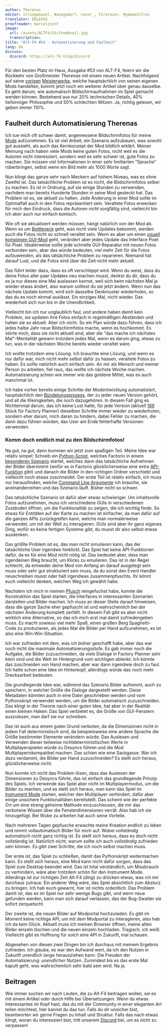 ```yaml
---
author: Therenas
editor: stringweasel, Nanogamer7, Conor_, Firerazer, MyNameIsTrez
translator: EDLEXUS
proofreader: marceljoint
image:
  url: /assets/ALTF4/53/thumbnail.jpg
  transcription:
title: "Alt-F4 #53 - Automatisierung und Faulheit"
lang: de
discuss:
  discord: https://alt-f4.blog/discord
---
```


Für den besten Platz im Haus, Ausgabe #53 von ALT-F4, feiern wir die Rückkehr von Großmeister *Therenas* mit einem neuen Artikel. Nachfolgend auf seine [vorigen](https://alt-f4.blog/de/ALTF4-1/) [Meisterwerke](https://alt-f4.blog/de/ALTF4-17/), welche hauptsächlich von seinen eigenen Mods handelten, kommt jetzt noch ein weiterer Artikel über genau dasselbe. Es geht darum, wie automatisch Bildschirmaufnahmen im Spiel gemacht werden können. Bestehend aus nur 20% technischen Details, 40% tiefsinniger Philosophie und 50% schlechten Witzen. Ja, richtig gelesen, wir geben immer 110%.

## Faulheit durch Automatisierung <author>Therenas</author>

Ich tue mich oft schwer damit, angemessene Bildschirmfotos für meine [Mods](https://mods.factorio.com/user/Therenas) aufzunehmen. Es ist viel Arbeit, ein Szenario aufzubauen, was sowohl gut aussieht, als auch das Kernkonzept der Mod bildlich erklärt. Meiner Meinung nach haben viele Mods keine guten Fotos, nicht weil es die Autoren nicht interessiert, sondern weil es sehr schwer ist, gute Fotos zu machen. Sie müssen viel Informationen in einer sehr limitierten "Sprache" rüberbringen, selbst wenn ein Bild mehr als 1000 Worte sagt.

Nun klingt das ganze sehr nach Meckern auf hohem Niveau, was es ohne Zweifel ist. Das tatsächliche Problem ist es nicht, die Bildschirmfotos selber zu machen. Es ist in Ordnung, auf sie einige Stunden zu verwenden, nachdem man bereits Hunderte Stunden in seine Mod gesteckt hat. Das Problem ist es, sie aktuell zu halten. Jede Änderung in einer Mod sollte im Optimalfall auch in den Fotos repräsentiert sein. Veraltete Fotos erwecken für mich den Eindruck, dass die Autoren nicht sorgfältig sind, vielleicht bin ich aber auch nur einfach komisch.

Wie oft sie aktualisiert werden müssen, hängt natürlich von der Mod ab. Wenn es um [Bottleneck](https://mods.factorio.com/mod/Bottleneck) geht, was nicht viele Updates bekommt, werden auch die Fotos nicht so schnell veraltet sein. Wenn es aber um einen [visuell komplexen GUI-Mod](https://mods.factorio.com/mod/factoryplanner) geht, verändert aber jedes Update das Interface Pixel für Pixel. Idealerweise sollte jede schnelle GUI-Reparatur mit neuen Fotos verbunden sein, aber das würde bedeuten, viel mehr Zeit für die Fotos aufzuwenden, als das tatsächliche Problem zu reparieren. Niemand hat darauf Lust, und die Fotos sind über die Zeit nicht mehr aktuell.

Das führt leider dazu, dass es oft verschleppt wird. Wenn du weist, dass du deine Fotos aller paar Updates neu machen musst, denkst du dir, dass du es ja nur dieses eine Mal auslassen kannst, weil sich beim nächsten Mal ja wieder etwas ändert, also warum solltest du sie jetzt ändern. Wenn nun das nächste Update kommt, wird sich dasselbe Denkmuster wiederholen, so das du es noch einmal auslässt. Ein einziges Mal, nicht wieder. Das wiederholt sich nun bis in die Unendlichkeit.

Vielleicht bin ich nur unglaublich faul, und andere haben damit kein Problem, sie updaten ihre Fotos einfach in regelmäßigen Abständen und halten sie so aktuell. Aber ich nicht. So ein Plan würde dazu führen, dass ich jedes halbe Jahr neue Bildschirmfotos mache, wenn es hochkommt. Es störte mich, dass sie nicht aktuell sind, aber die "das mache ich nächstes Mal"-Mentalität gewann trotzdem jedes Mal, wenn es darum ging, etwas zu tun, was in der nächsten Woche bereits wieder veraltet wäre.

Ich wollte trotzdem eine Lösung. Ich brauchte eine Lösung, und wenn es nur dafür war, mich nicht mehr selbst dafür zu hassen, veraltete Fotos zu haben. Es sollte natürlich auch einfach sein. An mir als Mensch und meiner Person zu arbeiten, fiel raus, das wollte ich nächste Woche machen. Automatisierung schien wie immer wie das goldene Mittel, was es auch manchmal ist.

Ich habe vorher bereits einige Schritte der Modentwicklung automatisiert, hauptsächlich den [Bündelungsprozess](https://github.com/ClaudeMetz/FactorioScripts/blob/5aab7569acdf86ff65167584638a3dd7323d2d0b/build_release.py), der zu jeder neuen Version gehört, und all die Kleinigkeiten, die noch dazugehören. In diesem Fall ging es Nichteinmal darum, das ich keine Lust hatte, für jede Version (aktuell [169](https://mods.factorio.com/mod/factoryplanner/downloads) Stück für Factory Planner) dieselben Schritte immer wieder zu wiederholen, sondern eher darum, mich daran zu hindern, dabei Fehler zu machen, die dann dazu führen würden, das User am Ende fehlerhafte Versionen verwenden.

### Komm doch endlich mal zu den Bildschirmfotos!

Na gut, na gut, dann kommen wir jetzt zum spaßigen Teil. Meine Idee war relativ simpel: Schreib ein [Python-Script](https://github.com/ClaudeMetz/FactorioScripts/blob/5aab7569acdf86ff65167584638a3dd7323d2d0b/take_screenshots.py), welches Factorio in einem [besonderen Szenario](https://github.com/ClaudeMetz/FactoryPlanner/tree/master/scenarios/screenshotter) startet, welches dann das tatsächliche Aufnehmen der Bilder übernimmt (wofür es in Factorio glücklicherweise eine extra [API-Funktion](https://lua-api.factorio.com/latest/LuaGameScript.html#LuaGameScript.take_screenshot) gibt) und danach die Bilder in den richtigen Ordner verschiebt und vielleicht noch etwas zuschneidet. Der erste Teil ist relativ einfach, ich muss nur herausfinden, welche [Command Line Argumente](https://wiki.factorio.com/Command_line_parameters) ich brauche, sie aneinanderreihen und das Szenario läuft. Bisher nicht so schwer.

Das tatsächliche Szenario ist dafür aber etwas schwieriger. Um inhaltsvolle Fotos aufzunehmen, muss ich verschiedene GUIs in verschiedenen Zuständen öffnen, um die Funktionalität zu zeigen, die ich wichtig finde. So etwas für Entitäten auf der Karte zu machen ist einfacher, da man dafür auf die ganzen APIs zurückgreifen kann, welche man normalerweise verwendet, um mit der Welt zu interagieren. GUIs sind aber ihr ganz eigenes Ding, wofür es keine fertigen Systeme gibt, du musst dir also selbst etwas ausdenken.

Das größte Problem ist es, das man nicht simulieren kann, das der tatsächliche User irgendwo hinklickt. Das Spiel hat keine API-Funktionen dafür, da es für eine Mod nicht nötig ist. Das bedeutet aber, dass man irgendeinen Weg braucht, um Klicks zu emulieren. Das ist in der Regel schlecht, da entweder deine Mod von Anfang an darauf ausgelegt sein muss oder sehr gut strukturiert sein muss, da du sonst den Event Handler neuschreiben musst oder halt irgendwas zusammenpfuschts. Ihr könnt euch vielleicht denken, welchen Weg ich gewählt habe.

Nachdem ich mich in meinen [Pfusch](https://github.com/ClaudeMetz/FactoryPlanner/blob/master/modfiles/data/handlers/screenshotter.lua) reingefuchst habe, konnte die Konstruktion das Spiel starten, die Interfaces in interessanten Szenarien darstellen und Bilder machen. Ich muss an dieser Stelle darauf hinweisen, dass die ganze Sache eher gepfuscht ist und wahrscheinlich bei der nächsten Änderung komplett zerfällt. In diesem Fall gibt es aber nicht wirklich eine Alternative, so das ich mich erst mal damit zufriedengeben muss. Es macht sowieso viel mehr Spaß, einen großen Berg Spaghetti-Code zu produzieren, als jedes Mal die Bilder per Hand aufzunehmen, es ist also eine Win-Win-Situation.

Ich war zufrieden mit dem, was ich bisher geschafft habe, aber das war noch nicht die maximale Automatisierungsstufe. Es gab immer noch die Aufgabe, die Bilder zuzuschneiden, da viele Dialoge in Factory Planner sehr klein sind und die Welt im Hintergrund vom wichtigen ablenkt. Ich könnte das zuschneiden von Hand machen, aber war dann irgendwie doch zu faul. Ich hatte schon eine Idee im Hinterkopf, allerdings würde das noch mehr Drecksarbeit bedeuten.

Die grundlegende Idee war, während das Szenario Bilder aufnimmt, auch zu speichern, in welcher Größe die Dialoge dargestellt werden. Diese Metadaten könnten auch in eine Datei geschrieben werden und vom Pythonskript verwendet werden, um die Bilder automatisch zuzuschneiden. Das klingt in der Theorie nach einer guten Idee, hat aber in der Realität einen kleinen Haken: Das Spiel verbietet es, die Größe von GUI-Fenstern auszulesen, man darf sie nur schreiben.

Das ist auch aus einem guten Grund verboten, da die Dimensionen nicht in jedem Fall deterministisch sind, da beispielsweise eine andere Sprache die Größe bestimmter Elemente verändern würde. Das Auslesen und Verwenden dieser teilweise nichtdeterministischen Werte in Multiplayerspielen würde zu Desyncs führen und die Mod Multiplayerinkompatibel machen. Das schien wie eine Sackgasse. War ich dazu verdammt, die Bilder per Hand zuzuschneiden? Es stellt sich heraus, glücklicherweise nicht.

Nun konnte ich nicht das Problem lösen, dass das Auslesen der Dimensionen zu Desyncs führte, das ist einfach das grundlegende Prinzip des Spiels. Ich verwende das Spiel aber nicht im Multiplayermodus, um die Bilder zu machen, und es stellt sich heraus, man kann das Spiel im [Instrument Mode](https://lua-api.factorio.com/latest/Instrument.html) starten, welcher den Multiplayer verhindert, dafür aber einige unsichere Funktionalitäten bereitstellt. Das scheint wie der perfekte Ort um eine streng geheime Methode einzuschleusen, die mir das verbotene Wissen über die Fensterdimensionen verrät. Also hab ich sie hinzugefügt. Bei Wube zu arbeiten hat auch seine Vorteile.

Nach mehreren Tagen gepfusche erwachte meine Kreation endlich zu leben und nimmt vollautomatisch Bilder für mich auf. Wobei *vollständig* automatisch nicht ganz richtig ist. Es stellt sich heraus, dass es doch nicht vollständig ist. Natürlich nicht, warum sollte ich auch *vollständig* zufrieden sein können. Es gibt zwei Schritte, die ich noch selbst machen muss.

Der erste ist, das Spiel zu schließen, damit das Pythonskript weitermachen kann. Es stellt sich heraus, eine Mod kann nicht dafür sorgen, dass das Spiel zum Desktop beendet wird. Das ist total verständlich, um Missbrauch zu verhindern, wäre aber trotzdem schön für den Instrument Mode. Allerdings ist zur richtigen Zeit Alt-F4 (*ding*) zu drücken etwas, was ich mir durchaus zutraue. Ein anderer Weg wäre, das Spiel absichtlich zum Absturz zu bringen. Ich hab euch gewarnt, hier ist nichts ordentlich. Das Problem damit ist, das es im Spiel nur sehr wenige Bugs gibt, und wenn neue gefunden werden, kann man sich darauf verlassen, das der Bug-Swatter sie sofort zerquetscht.

Der zweite ist, die neuen Bilder auf Modportal hochzuladen. Es gibt im Moment keine richtige API, um mit dem Modportal zu interagieren, also hab ich da kein Glück. Aktuell muss ich meinen Browser öffnen, meine alten Bilder einzeln löschen und die neuen einzeln hochladen. Tragisch, ich weiß. Vielleicht gibt es Hoffnung für solch eine API in Zukunft, mal schauen.

Abgesehen von diesen zwei Dingen bin ich durchaus mit meinem Ergebnis zufrieden. Ich glaube, es war den Aufwand wert, da ich den Nutzen in Zukunft unendlich lange herausziehen kann. Die Freuden der Automatisierung: *unendlicher Nutzen*. Zumindest bis es das erste Mal kaputt geht, was wahrscheinlich sehr bald sein wird. Na ja.

## Beitragen

Wie immer suchen wir nach Leuten, die zu Alt-F4 beitragen wollen, sei es mit einem Artikel oder durch Hilfe bei Übersetzungen. Wenn du etwas Interessantes im Kopf hast, das du mit der Community in einer eleganten Art teilen möchtest, hier kannst du das tun. Falls du dir unsicher bist, beantworten wir gerne Fragen zu Inhalt und Struktur. Falls das nach  etwas klingt, woran du interessiert bist, tritt unserem [Discord](https://alt-f4.blog/discord) bei, um es nicht zu verpassen!
